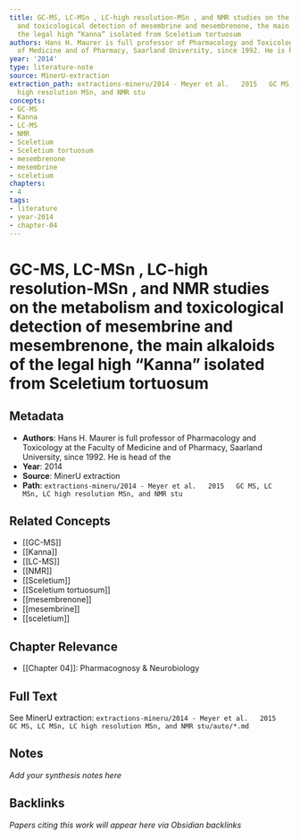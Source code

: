 ```yaml
---
title: GC-MS, LC-MSn , LC-high resolution-MSn , and NMR studies on the metabolism
  and toxicological detection of mesembrine and mesembrenone, the main alkaloids of
  the legal high “Kanna” isolated from Sceletium tortuosum
authors: Hans H. Maurer is full professor of Pharmacology and Toxicology at the Faculty
  of Medicine and of Pharmacy, Saarland University, since 1992. He is head of the
year: '2014'
type: literature-note
source: MinerU-extraction
extraction_path: extractions-mineru/2014 - Meyer et al.   2015   GC MS, LC MSn, LC
  high resolution MSn, and NMR stu
concepts:
- GC-MS
- Kanna
- LC-MS
- NMR
- Sceletium
- Sceletium tortuosum
- mesembrenone
- mesembrine
- sceletium
chapters:
- 4
tags:
- literature
- year-2014
- chapter-04
---
```


# GC-MS, LC-MSn , LC-high resolution-MSn , and NMR studies on the metabolism and toxicological detection of mesembrine and mesembrenone, the main alkaloids of the legal high “Kanna” isolated from Sceletium tortuosum

## Metadata

- **Authors**: Hans H. Maurer is full professor of Pharmacology and Toxicology at the Faculty of Medicine and of Pharmacy, Saarland University, since 1992. He is head of the
- **Year**: 2014
- **Source**: MinerU extraction
- **Path**: `extractions-mineru/2014 - Meyer et al.   2015   GC MS, LC MSn, LC high resolution MSn, and NMR stu`

## Related Concepts

- [[GC-MS]]
- [[Kanna]]
- [[LC-MS]]
- [[NMR]]
- [[Sceletium]]
- [[Sceletium tortuosum]]
- [[mesembrenone]]
- [[mesembrine]]
- [[sceletium]]

## Chapter Relevance

- [[Chapter 04]]: Pharmacognosy & Neurobiology

## Full Text

See MinerU extraction: `extractions-mineru/2014 - Meyer et al.   2015   GC MS, LC MSn, LC high resolution MSn, and NMR stu/auto/*.md`

## Notes

*Add your synthesis notes here*

## Backlinks

*Papers citing this work will appear here via Obsidian backlinks*
